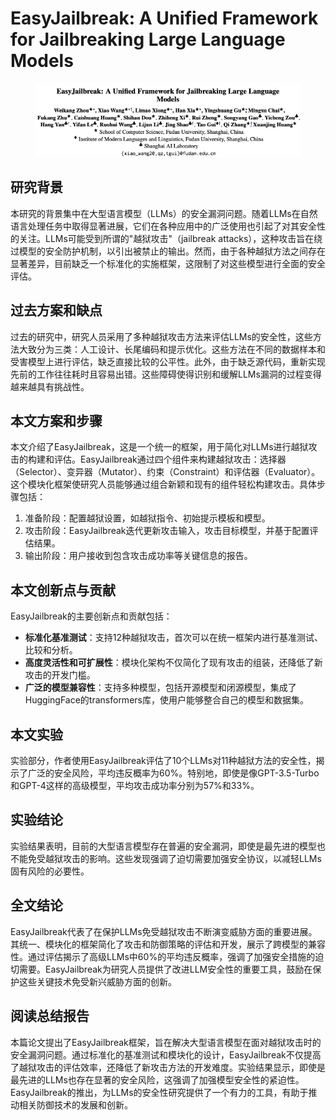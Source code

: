 # EasyJailbreak: A Unified Framework for Jailbreaking Large Language Models

<figure><img src="../.gitbook/assets/image (5) (1) (1) (1) (1) (1) (1) (1) (1) (1) (1) (1) (1) (1).png" alt=""><figcaption></figcaption></figure>

## 研究背景

本研究的背景集中在大型语言模型（LLMs）的安全漏洞问题。随着LLMs在自然语言处理任务中取得显著进展，它们在各种应用中的广泛使用也引起了对其安全性的关注。LLMs可能受到所谓的"越狱攻击"（jailbreak attacks），这种攻击旨在绕过模型的安全防护机制，以引出被禁止的输出。然而，由于各种越狱方法之间存在显著差异，目前缺乏一个标准化的实施框架，这限制了对这些模型进行全面的安全评估。

## 过去方案和缺点

过去的研究中，研究人员采用了多种越狱攻击方法来评估LLMs的安全性，这些方法大致分为三类：人工设计、长尾编码和提示优化。这些方法在不同的数据样本和受害模型上进行评估，缺乏直接比较的公平性。此外，由于缺乏源代码，重新实现先前的工作往往耗时且容易出错。这些障碍使得识别和缓解LLMs漏洞的过程变得越来越具有挑战性。

## 本文方案和步骤

本文介绍了EasyJailbreak，这是一个统一的框架，用于简化对LLMs进行越狱攻击的构建和评估。EasyJailbreak通过四个组件来构建越狱攻击：选择器（Selector）、变异器（Mutator）、约束（Constraint）和评估器（Evaluator）。这个模块化框架使研究人员能够通过组合新颖和现有的组件轻松构建攻击。具体步骤包括：

1. 准备阶段：配置越狱设置，如越狱指令、初始提示模板和模型。
2. 攻击阶段：EasyJailbreak迭代更新攻击输入，攻击目标模型，并基于配置评估结果。
3. 输出阶段：用户接收到包含攻击成功率等关键信息的报告。

## 本文创新点与贡献

EasyJailbreak的主要创新点和贡献包括：

* **标准化基准测试**：支持12种越狱攻击，首次可以在统一框架内进行基准测试、比较和分析。
* **高度灵活性和可扩展性**：模块化架构不仅简化了现有攻击的组装，还降低了新攻击的开发门槛。
* **广泛的模型兼容性**：支持多种模型，包括开源模型和闭源模型，集成了HuggingFace的transformers库，使用户能够整合自己的模型和数据集。

## 本文实验

实验部分，作者使用EasyJailbreak评估了10个LLMs对11种越狱方法的安全性，揭示了广泛的安全风险，平均违反概率为60%。特别地，即使是像GPT-3.5-Turbo和GPT-4这样的高级模型，平均攻击成功率分别为57%和33%。

## 实验结论

实验结果表明，目前的大型语言模型存在普遍的安全漏洞，即使是最先进的模型也不能免受越狱攻击的影响。这些发现强调了迫切需要加强安全协议，以减轻LLMs固有风险的必要性。

## 全文结论

EasyJailbreak代表了在保护LLMs免受越狱攻击不断演变威胁方面的重要进展。其统一、模块化的框架简化了攻击和防御策略的评估和开发，展示了跨模型的兼容性。通过评估揭示了高级LLMs中60%的平均违反概率，强调了加强安全措施的迫切需要。EasyJailbreak为研究人员提供了改进LLM安全性的重要工具，鼓励在保护这些关键技术免受新兴威胁方面的创新。

## 阅读总结报告

本篇论文提出了EasyJailbreak框架，旨在解决大型语言模型在面对越狱攻击时的安全漏洞问题。通过标准化的基准测试和模块化的设计，EasyJailbreak不仅提高了越狱攻击的评估效率，还降低了新攻击方法的开发难度。实验结果显示，即使是最先进的LLMs也存在显著的安全风险，这强调了加强模型安全性的紧迫性。EasyJailbreak的推出，为LLMs的安全性研究提供了一个有力的工具，有助于推动相关防御技术的发展和创新。
